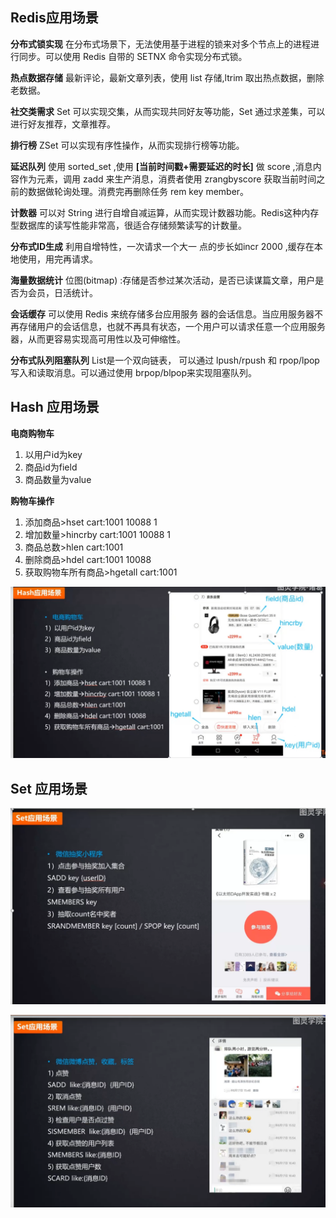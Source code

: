 ## Redis应用场景

**分布式锁实现**
在分布式场景下，无法使用基于进程的锁来对多个节点上的进程进行同步。可以使用 Redis 自带的 SETNX 命令实现分布式锁。

**热点数据存储**
最新评论，最新文章列表，使用 list 存储,ltrim 取出热点数据，删除老数据。

**社交类需求**
Set 可以实现交集，从而实现共同好友等功能，Set 通过求差集，可以进行好友推荐，文章推荐。

**排行榜**
ZSet 可以实现有序性操作，从而实现排行榜等功能。

**延迟队列**
使用 sorted_set ,使用 **[当前时间戳+需要延迟的时长]** 做 score ,消息内容作为元素，调用 zadd 来生产消息，消费者使用 zrangbyscore 获取当前时间之前的数据做轮询处理。消费完再删除任务 rem key member。

**计数器**
可以对 String 进行自增自减运算，从而实现计数器功能。Redis这种内存型数据库的读写性能非常高，很适合存储频繁读写的计数量。

**分布式ID生成**
利用自增特性，一次请求一个大一 点的步长如incr 2000 ,缓存在本地使用，用完再请求。

**海量数据统计**
位图(bitmap) :存储是否参过某次活动，是否已读谋篇文章，用户是否为会员，日活统计。 

**会话缓存**
可以使用 Redis 来统存储多台应用服务 器的会话信息。当应用服务器不再存储用户的会话信息，也就不再具有状态，一个用户可以请求任意一个应用服务器，从而更容易实现高可用性以及可伸缩性。

**分布式队列阻塞队列**
List是一个双向链表， 可以通过 lpush/rpush 和 rpop/lpop 写入和读取消息。可以通过使用 brpop/blpop来实现阻塞队列。





## Hash 应用场景

**电商购物车**
1) 以用户id为key 
2) 商品id为field
3) 商品数量为value

**购物车操作**
1) 添加商品>hset cart:1001 10088 1
2) 增加数量>hincrby cart:1001 10088 1
3) 商品总数>hlen cart:1001
4) 删除商品>hdel cart:1001 10088
5) 获取购物车所有商品>hgetall cart:1001

![redis_hash](../../assets/Cache/redis_hash.png)



## Set 应用场景

![redis_set](../../assets/Cache/redis_set.png)

![redis_set_01](../../assets/Cache/redis_set_01.png)

